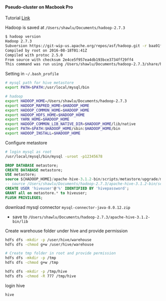#### Pseudo-cluster on Macbook Pro

Tutorial [Link](https://dbmstutorials.com/hive/hive-setup-on-mac.html)

Hadoop is saved at `/Users/shawlu/Documents/hadoop-2.7.3`

```bash
$ hadoop version
Hadoop 2.7.3
Subversion https://git-wip-us.apache.org/repos/asf/hadoop.git -r baa91f7c6bc9cb92be5982de4719c1c8af91ccff
Compiled by root on 2016-08-18T01:41Z
Compiled with protoc 2.5.0
From source with checksum 2e4ce5f957ea4db193bce3734ff29ff4
This command was run using /Users/shawlu/Documents/hadoop-2.7.3/share/hadoop/common/hadoop-common-2.7.3.jar
```

Setting in `~/.bash_profile`

```bash
# mysql path for hive metastore
export PATH=$PATH:/usr/local/mysql/bin

# hadoop
export HADOOP_HOME=/Users/shawlu/Documents/hadoop-2.7.3
export HADOOP_MAPRED_HOME=$HADOOP_HOME
export HADOOP_COMMON_HOME=$HADOOP_HOME
export HADOOP_HDFS_HOME=$HADOOP_HOME
export YARN_HOME=$HADOOP_HOME
export HADOOP_COMMON_LIB_NATIVE_DIR=$HADOOP_HOME/lib/native
export PATH=$PATH:$HADOOP_HOME/sbin:$HADOOP_HOME/bin
export HADOOP_INSTALL=$HADOOP_HOME
```

Configure metastore

```bash
# login mysql as root
/usr/local/mysql/bin/mysql -uroot -p12345678
```

```SQL
DROP DATABASE metastore;
CREATE DATABASE metastore;
USE metastore;
source ${HADOOP_HOME}/apache-hive-3.1.2-bin/scripts/metastore/upgrade/mysql/hive-schema-3.1.0.mysql.sql
-- source /Users/shawlu/Documents/hadoop-2.7.3/apache-hive-3.1.2-bin/scripts/metastore/upgrade/mysql/hive-schema-3.1.0.mysql.sql
CREATE USER 'hiveuser'@'%' IDENTIFIED BY 'hivepassword';
GRANT all on metastore.* to hiveuser;
FLUSH PRIVILEGES;
```

download mysql connector `mysql-connector-java-8.0.12.zip`
- save to `/Users/shawlu/Documents/hadoop-2.7.3/apache-hive-3.1.2-bin/lib`

Create warehouse folder under hive and provide permission
```bash
hdfs dfs -mkdir -p /user/hive/warehouse
hdfs dfs -chmod g+w /user/hive/warehouse

# Create tmp folder in root and provide permission
hdfs dfs -mkdir -p /tmp
hdfs dfs -chmod g+w /tmp

hdfs dfs -mkdir -p /tmp/hive
hdfs dfs -chmod -R 777 /tmp/hive
```

login hive
```bash
hive
```
